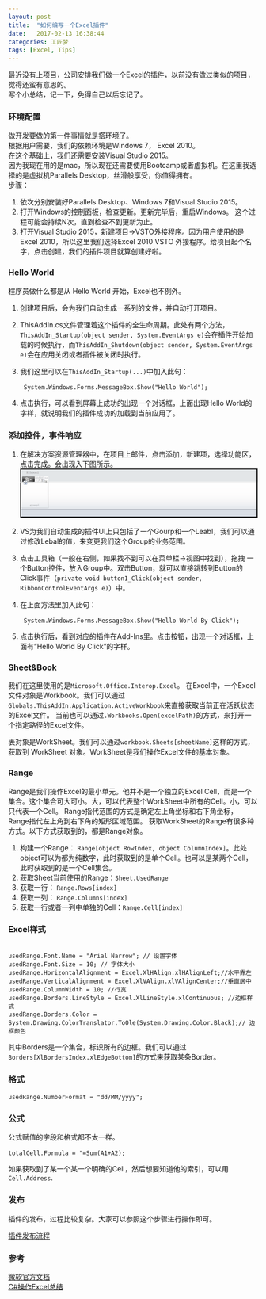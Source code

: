 ```yaml
---
layout: post  
title:  "如何编写一个Excel插件"  
date:   2017-02-13 16:38:44  
categories: 工匠梦  
tags: [Excel, Tips]  
---
```


最近没有上项目，公司安排我们做一个Excel的插件，以前没有做过类似的项目，觉得还蛮有意思的。  
写个小总结，记一下，免得自己以后忘记了。  

### 环境配置  

做开发要做的第一件事情就是搭环境了。  
根据用户需要，我们的依赖环境是Windows 7， Excel 2010。  
在这个基础上，我们还需要安装Visual Studio 2015。  
因为我现在用的是mac，所以现在还需要使用Bootcamp或者虚拟机。在这里我选择的是虚拟机Parallels Desktop，丝滑般享受，你值得拥有。  
步骤：  
1. 依次分别安装好Parallels Desktop、Windows 7和Visual Studio 2015。  
2. 打开Windows的控制面板，检查更新。更新完毕后，重启Windows。 这个过程可能会持续N次，直到检查不到更新为止。  
3. 打开Visual Studio 2015，新建项目->VSTO外接程序。因为用户使用的是Excel 2010，所以这里我们选择Excel 2010 VSTO 外接程序。给项目起个名字，点击创建，我们的插件项目就算创建好啦。  

### Hello World  

程序员做什么都是从 Hello World 开始，Excel也不例外。  

1. 创建项目后，会为我们自动生成一系列的文件，并自动打开项目。  
2. ThisAddIn.cs文件管理着这个插件的全生命周期。此处有两个方法，`ThisAddIn_Startup(object sender, System.EventArgs e)`会在插件开始加载的时候执行，而`ThisAddIn_Shutdown(object sender, System.EventArgs e)`会在应用关闭或者插件被关闭时执行。  
3. 我们这里可以在`ThisAddIn_Startup(...)`中加入此句：  

		System.Windows.Forms.MessageBox.Show("Hello World");
4. 点击执行，可以看到屏幕上成功的出现一个对话框，上面出现Hello World的字样，就说明我们的插件成功的加载到当前应用了。   

### 添加控件，事件响应  

1. 在解决方案资源管理器中，在项目上邮件，点击添加，新建项，选择功能区，点击完成。会出现入下图所示。  
 ![编辑功能区](/assets/images/2017/02-13-01.png)
2. VS为我们自动生成的插件UI上只包括了一个Gourp和一个Leabl，我们可以通过修改Lebal的值，来变更我们这个Group的业务范围。
3. 点击工具箱（一般在右侧，如果找不到可以在菜单栏->视图中找到），拖拽 一个Button控件，放入Group中。双击Button，就可以直接跳转到Button的Click事件（`private void button1_Click(object sender, RibbonControlEventArgs e)`）中。
4. 在上面方法里加入此句：

		System.Windows.Forms.MessageBox.Show("Hello World By Click");   
5. 点击执行后，看到对应的插件在Add-Ins里。点击按钮，出现一个对话框，上面有“Hello World By Click”的字样。

### Sheet&Book  

我们在这里使用的是`Microsoft.Office.Interop.Excel`。
在Excel中，一个Excel文件对象是Workbook。我们可以通过`Globals.ThisAddIn.Application.ActiveWorkbook`来直接获取当前正在活跃状态的Excel文件。
当前也可以通过`.Workbooks.Open(excelPath)`的方式，来打开一个指定路径的Excel文件。  

表对象是WorkSheet。我们可以通过`workbook.Sheets[sheetName]`这样的方式，获取到 WorkSheet 对象。WorkSheet是我们操作Excel文件的基本对象。  

### Range  

Range是我们操作Excel的最小单元。他并不是一个独立的Excel Cell，而是一个集合。这个集合可大可小。大，可以代表整个WorkSheet中所有的Cell。小，可以只代表一个Cell。
Range指代范围的方式是确定左上角坐标和右下角坐标，Range指代左上角到右下角的矩形区域范围。
获取WorkSheet的Range有很多种方式。以下方式获取到的，都是Range对象。
1. 构建一个Range： `Range[object RowIndex, object ColumnIndex]`。此处object可以为都为纯数字，此时获取到的是单个Cell。也可以是某两个Cell，此时获取到的是一个Cell集合。
2. 获取Sheet当前使用的Range：`Sheet.UsedRange`  
3. 获取一行： `Range.Rows[index]`
4. 获取一列： `Range.Columns[index]`
5. 获取一行或者一列中单独的Cell：`Range.Cell[index]`

### Excel样式  

~~~

usedRange.Font.Name = "Arial Narrow"; // 设置字体
usedRange.Font.Size = 10; // 字体大小
usedRange.HorizontalAlignment = Excel.XlHAlign.xlHAlignLeft;//水平靠左
usedRange.VerticalAlignment = Excel.XlVAlign.xlVAlignCenter;//垂直居中  
usedRange.ColumnWidth = 10; //行宽  
usedRange.Borders.LineStyle = Excel.XlLineStyle.xlContinuous; //边框样式
usedRange.Borders.Color = System.Drawing.ColorTranslator.ToOle(System.Drawing.Color.Black);// 边框颜色
~~~
其中Borders是一个集合，标识所有的边框。我们可以通过`Borders[XlBordersIndex.xlEdgeBottom]`的方式来获取某条Border。

### 格式  

~~~
usedRange.NumberFormat = "dd/MM/yyyy";
~~~

### 公式
公式赋值的字段和格式都不太一样。
~~~
totalCell.Formula = "=Sum(A1+A2);
~~~

如果获取到了某一个某一个明确的Cell，然后想要知道他的索引，可以用`Cell.Address`.

### 发布  

插件的发布，过程比较复杂。大家可以参照这个步骤进行操作即可。

[插件发布流程](https://msdn.microsoft.com/en-us/library/ff937654.aspx)

### 参考
[微软官方文档](https://msdn.microsoft.com/en-us/library/microsoft.office.interop.excel.aspx)  
[C#操作Excel总结](http://www.cnblogs.com/WarBlog/articles/5646906.html)  

